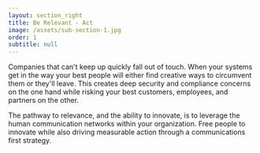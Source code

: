 ```yaml
---
layout: section_right
title: Be Relevant - Act
image: /assets/sub-section-1.jpg
order: 1
subtitle: null
---
```

<p>Companies that can't keep up quickly fall out of touch. When your systems get in the way your best people will either find creative ways to circumvent them or they'll leave. This creates deep security and compliance concerns on the one hand while risking your best customers, employees, and partners on the other.</p>

<p>The pathway to relevance, and the ability to innovate, is to leverage the human communication networks within your organization. Free people to innovate while also driving measurable action through a communications first strategy.</p>
